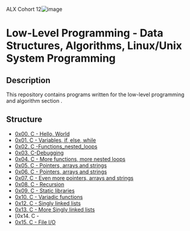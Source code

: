 ALX Cohort 12![image](https://user-images.githubusercontent.com/105258746/189962379-f8aca8d6-0a1b-4367-8360-af2dd481734e.png)
# Low-Level Programming - Data Structures, Algorithms, Linux/Unix System Programming

## Description
This repository contains programs written for the low-level programming and
algorithm section .


## Structure


* [0x00. C - Hello, World](./0x00-hello_world)
* [0x01. C - Variables, if, else, while](./0x01-variables_if_else_while)
* [0x02. C -Functions_nested_loops](./0x02-functions_nested_loops)
* [0x03. C-Debugging](./0x03-debugging)
* [0x04. C - More functions, more nested loops](./0x04-more_functions_nested_loops)
* [0x05. C - Pointers, arrays and strings](./0x05-pointers_arrays_strings)
* [0x06. C - Pointers, arrays and strings](./0x06-pointers_arrays_strings)
* [0x07. C - Even more pointers, arrays and strings](./0x07-pointers_arrays_strings)
* [0x08. C - Recursion](./0x08-recursion)
* [0x09. C - Static libraries](./0x09-static_libraries)
* [0x10. C - Variadic functions](./0x10-variadic_functions)
* [0x12. C - Singly linked lists](./0x012-singly_linked_list)
* [0x13. C - More Singly linked lists](./0x013-singly_linked_list)
* [0x14. C - 
* [0x15. C - File I/O](./0x015-file_i/o)
